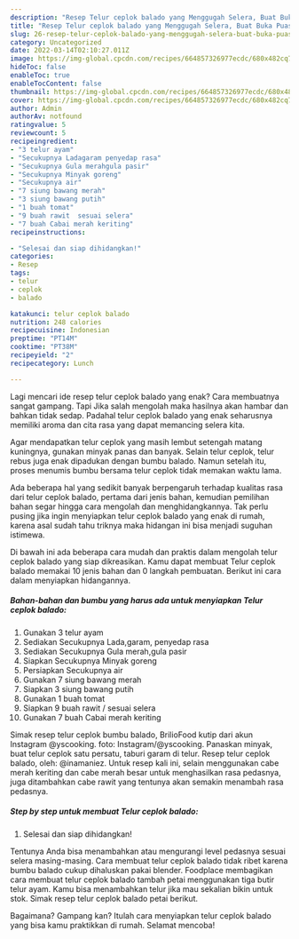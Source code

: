 ```yaml
---
description: "Resep Telur ceplok balado yang Menggugah Selera, Buat Buka Puasa Enak"
title: "Resep Telur ceplok balado yang Menggugah Selera, Buat Buka Puasa Enak"
slug: 26-resep-telur-ceplok-balado-yang-menggugah-selera-buat-buka-puasa-enak
category: Uncategorized
date: 2022-03-14T02:10:27.011Z
image: https://img-global.cpcdn.com/recipes/664857326977ecdc/680x482cq70/telur-ceplok-balado-foto-resep-utama.jpg
hideToc: false
enableToc: true
enableTocContent: false
thumbnail: https://img-global.cpcdn.com/recipes/664857326977ecdc/680x482cq70/telur-ceplok-balado-foto-resep-utama.jpg
cover: https://img-global.cpcdn.com/recipes/664857326977ecdc/680x482cq70/telur-ceplok-balado-foto-resep-utama.jpg
author: Admin
authorAv: notfound
ratingvalue: 5
reviewcount: 5
recipeingredient:
- "3 telur ayam"
- "Secukupnya Ladagaram penyedap rasa"
- "Secukupnya Gula merahgula pasir"
- "Secukupnya Minyak goreng"
- "Secukupnya air"
- "7 siung bawang merah"
- "3 siung bawang putih"
- "1 buah tomat"
- "9 buah rawit  sesuai selera"
- "7 buah Cabai merah keriting"
recipeinstructions:

- "Selesai dan siap dihidangkan!"
categories:
- Resep
tags:
- telur
- ceplok
- balado

katakunci: telur ceplok balado 
nutrition: 248 calories
recipecuisine: Indonesian
preptime: "PT14M"
cooktime: "PT38M"
recipeyield: "2"
recipecategory: Lunch

---
```



Lagi mencari ide resep telur ceplok balado yang enak? Cara membuatnya sangat gampang. Tapi Jika salah mengolah maka hasilnya akan hambar dan bahkan tidak sedap. Padahal telur ceplok balado yang enak seharusnya memiliki aroma dan cita rasa yang dapat memancing selera kita.


Agar mendapatkan telur ceplok yang masih lembut setengah matang kuningnya, gunakan minyak panas dan banyak. Selain telur ceplok, telur rebus juga enak dipadukan dengan bumbu balado. Namun setelah itu, proses menumis bumbu bersama telur ceplok tidak memakan waktu lama.

Ada beberapa hal yang sedikit banyak berpengaruh terhadap kualitas rasa dari telur ceplok balado, pertama dari jenis bahan, kemudian pemilihan bahan segar hingga cara mengolah dan menghidangkannya. Tak perlu pusing jika ingin menyiapkan telur ceplok balado yang enak di rumah, karena asal sudah tahu triknya maka hidangan ini bisa menjadi suguhan istimewa.


Di bawah ini ada beberapa cara mudah dan praktis dalam mengolah telur ceplok balado yang siap dikreasikan. Kamu dapat membuat Telur ceplok balado memakai 10 jenis bahan dan 0 langkah pembuatan. Berikut ini cara dalam menyiapkan hidangannya.

<!--inarticleads1-->

##### Bahan-bahan dan bumbu yang harus ada untuk menyiapkan Telur ceplok balado:

1. Gunakan 3 telur ayam
1. Sediakan Secukupnya Lada,garam, penyedap rasa
1. Sediakan Secukupnya Gula merah,gula pasir
1. Siapkan Secukupnya Minyak goreng
1. Persiapkan Secukupnya air
1. Gunakan 7 siung bawang merah
1. Siapkan 3 siung bawang putih
1. Gunakan 1 buah tomat
1. Siapkan 9 buah rawit / sesuai selera
1. Gunakan 7 buah Cabai merah keriting


Simak resep telur ceplok bumbu balado, BrilioFood kutip dari akun Instagram @yscooking. foto: Instagram/@yscooking. Panaskan minyak, buat telur ceplok satu persatu, taburi garam di telur. Resep telur ceplok balado, oleh: @inamaniez. Untuk resep kali ini, selain menggunakan cabe merah keriting dan cabe merah besar untuk menghasilkan rasa pedasnya, juga ditambahkan cabe rawit yang tentunya akan semakin menambah rasa pedasnya. 

<!--inarticleads2-->

##### Step by step untuk membuat Telur ceplok balado:


1. Selesai dan siap dihidangkan!

Tentunya Anda bisa menambahkan atau mengurangi level pedasnya sesuai selera masing-masing. Cara membuat telur ceplok balado tidak ribet karena bumbu balado cukup dihaluskan pakai blender. Foodplace membagikan cara membuat telur ceplok balado tambah petai menggunakan tiga butir telur ayam. Kamu bisa menambahkan telur jika mau sekalian bikin untuk stok. Simak resep telur ceplok balado petai berikut. 

Bagaimana? Gampang kan? Itulah cara menyiapkan telur ceplok balado yang bisa kamu praktikkan di rumah. Selamat mencoba!

